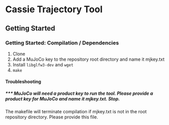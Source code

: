 # Cassie Trajectory Tool

## Getting Started 

### Getting Started: Compilation / Dependencies

1. Clone
2. Add a MuJoCo key to the repository root directory and name it mjkey.txt
3. Install `libglfw3-dev` and `wget`
4. `make`

#### Troubleshooting

##### *** MuJoCo will need a product key to run the tool. Please provide a product key for MuJoCo and name it mjkey.txt.  Stop.

The makefile will terminate compilation if mjkey.txt is not in the root repository directory. Please provide this file.





